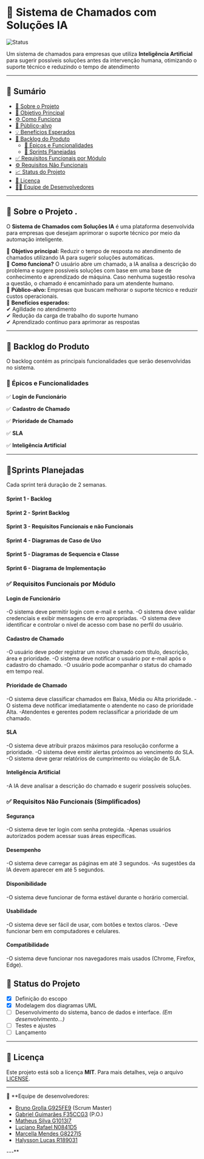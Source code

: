 # 📌 Sistema de Chamados com Soluções IA  

![Status](https://img.shields.io/badge/status-em%20planejamento-blue)

Um sistema de chamados para empresas que utiliza **Inteligência Artificial** para sugerir possíveis soluções antes da intervenção humana, otimizando o suporte técnico e reduzindo o tempo de atendimento

---

## 📑 Sumário
- [📖 Sobre o Projeto](#-sobre-o-projeto-)
- [🎯 Objetivo Principal](#-objetivo-principal)
- [⚙️ Como Funciona](#️-como-funciona)
- [👥 Público-alvo](#-público-alvo)
- [💡 Benefícios Esperados](#-benefícios-esperados)
- [📌 Backlog do Produto](#-backlog-do-produto)
  - [📍 Épicos e Funcionalidades](#-épicos-e-funcionalidades)
  - [📆 Sprints Planejadas](#-sprints-planejadas)
- [✅ Requisitos Funcionais por Módulo](#✅-requisitos-funcionais-por-módulo)
- [⚙️ Requisitos Não Funcionais](#️-requisitos-não-funcionais-simplificados)
- [📈 Status do Projeto](#-status-do-projeto)
- [📄 Licença](#-licença)
- [👨‍💻 Equipe de Desenvolvedores](#-equipe-de-desenvolvedores)

---

## 📖 Sobre o Projeto  .
O **Sistema de Chamados com Soluções IA** é uma plataforma desenvolvida para empresas que desejam aprimorar o suporte técnico por meio da automação inteligente.  

🔹 **Objetivo principal:** Reduzir o tempo de resposta no atendimento de chamados utilizando IA para sugerir soluções automáticas.  
🔹 **Como funciona?** O usuário abre um chamado, a IA analisa a descrição do problema e sugere possíveis soluções com base em uma base de conhecimento e aprendizado de máquina. Caso nenhuma sugestão resolva a questão, o chamado é encaminhado para um atendente humano.  
🔹 **Público-alvo:** Empresas que buscam melhorar o suporte técnico e reduzir custos operacionais.  
🔹 **Benefícios esperados:**  
✔ Agilidade no atendimento  
✔ Redução da carga de trabalho do suporte humano  
✔ Aprendizado contínuo para aprimorar as respostas  

---

## 📌 Backlog do Produto  
O backlog contém as principais funcionalidades que serão desenvolvidas no sistema.  

### **📍 Épicos e Funcionalidades**  
✅ **Login de Funcionário**  

✅ **Cadastro de Chamado**  

✅ **Prioridade de Chamado**  

✅ **SLA**    

✅ **Inteligência Artificial**  

---

## 📌Sprints Planejadas
Cada sprint terá duração de 2 semanas.

#### Sprint 1 - Backlog

#### Sprint 2 - Sprint Backlog

#### Sprint 3 - Requisitos Funcionais e não Funcionais

#### Sprint 4 - Diagramas de Caso de Uso

#### Sprint 5 - Diagramas de Sequencia e Classe

#### Sprint 6 - Diagrama de Implementação


### ✅ Requisitos Funcionais por Módulo

#### Login de Funcionário
-O sistema deve permitir login com e-mail e senha.
-O sistema deve validar credenciais e exibir mensagens de erro apropriadas.
-O sistema deve identificar e controlar o nível de acesso com base no perfil do usuário.

#### Cadastro de Chamado
-O usuário deve poder registrar um novo chamado com título, descrição, área e prioridade.
-O sistema deve notificar o usuário por e-mail após o cadastro do chamado.
-O usuário pode acompanhar o status do chamado em tempo real.

#### Prioridade de Chamado
-O sistema deve classificar chamados em Baixa, Média ou Alta prioridade.
-O sistema deve notificar imediatamente o atendente no caso de prioridade Alta.
-Atendentes e gerentes podem reclassificar a prioridade de um chamado.

#### SLA 
-O sistema deve atribuir prazos máximos para resolução conforme a prioridade.
-O sistema deve emitir alertas próximos ao vencimento do SLA.
-O sistema deve gerar relatórios de cumprimento ou violação de SLA.

#### Inteligência Artificial
-A IA deve analisar a descrição do chamado e sugerir possíveis soluções.

### ✅ Requisitos Não Funcionais (Simplificados)

#### Segurança
-O sistema deve ter login com senha protegida.
-Apenas usuários autorizados podem acessar suas áreas específicas.

#### Desempenho
-O sistema deve carregar as páginas em até 3 segundos.
-As sugestões da IA devem aparecer em até 5 segundos.

#### Disponibilidade
-O sistema deve funcionar de forma estável durante o horário comercial.

#### Usabilidade
-O sistema deve ser fácil de usar, com botões e textos claros.
-Deve funcionar bem em computadores e celulares.

#### Compatibilidade
-O sistema deve funcionar nos navegadores mais usados (Chrome, Firefox, Edge).


## 📝 Status do Projeto  

- [x] Definição do escopo  
- [x] Modelagem dos diagramas UML  
- [ ] Desenvolvimento do sistema, banco de dados e interface. *(Em desenvolvimento...)*  
- [ ] Testes e ajustes  
- [ ] Lançamento   

---

## 📄 Licença  
Este projeto está sob a licença **MIT**. Para mais detalhes, veja o arquivo [LICENSE](LICENSE).

---

📌 **Equipe de desenvolvedores:

- [Bruno Grolla G925FE9](https://github.com/BrunoGrolla)  (Scrum Master)
- [Gabriel Guimarães F35CCG3](https://github.com/guimagabs)  (P.O.)
- [Matheus Silva G1013I7](https://github.com/MatheusSilva77)
- [Luciano Rafael N0841D5](https://github.com/lozss)
- [Marcella Mendes G8227I5](https://github.com/mahsouz444)
- [Halysson Lucas R189031](https://github.com/Hass-Lima)
  
---** 
